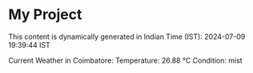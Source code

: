 # My Project

This content is dynamically generated in Indian Time (IST): 2024-07-09 19:39:44 IST


Current Weather in Coimbatore:
Temperature: 26.88 °C
Condition: mist
